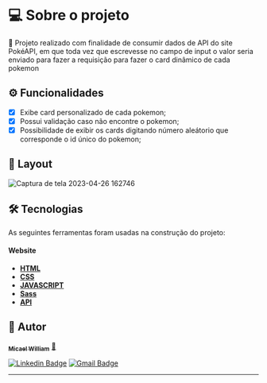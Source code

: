 <h1>💻 Sobre o projeto</h1>

🚀 Projeto realizado com finalidade de consumir dados de API do site PokéAPI, em que toda vez que escrevesse no campo de input o valor seria enviado para fazer a requisição para fazer o card dinâmico de cada pokemon

## ⚙️ Funcionalidades

- [x] Exibe card personalizado de cada pokemon;
- [x] Possui validação caso não encontre o pokemon;
- [x] Possibilidade de exibir os cards digitando número aleátorio que corresponde o id único do pokemon;

## 🎨 Layout


![Captura de tela 2023-04-26 162746](https://user-images.githubusercontent.com/90733510/234682350-380b5b5d-654e-4ba8-a5ce-f9bfc268afa9.png)



## 🛠 Tecnologias

As seguintes ferramentas foram usadas na construção do projeto:

#### **Website**

- **[HTML](https://developer.mozilla.org/pt-BR/docs/Web/HTML)**
- **[CSS](https://developer.mozilla.org/pt-BR/docs/Web/CSS)**
- **[JAVASCRIPT](https://www.javascript.com/)**
- **[Sass](https://sass-lang.com/)**
- **[API](https://pokeapi.co/)**



## 🦸 Autor

<a href="http://www.instagram.com/wlliam_costa">
<!--  <img style="border-radius: 50%;" src="" width="100px;" alt="Micael-William"/> -->
<!--  <br /> -->
 <sub><b>Micael William</b></sub></a> <a href="https://bit.ly/Linkedin-Micael-William" title="perfil">🚀</a>
<!--  <br /> -->

[![Linkedin Badge](https://img.shields.io/badge/-Micael-William?style=flat-square&logo=Linkedin&logoColor=white&link=https://bit.ly/Linkedin-Micael-William)](https://bit.ly/Linkedin-Micael-William)
[![Gmail Badge](https://img.shields.io/badge/-Micael-William?style=flat-square&logo=Gmail&logoColor=white&link=mailto:mw931991@gmail.com)](mailto:mw931991@gmail.com)

---

